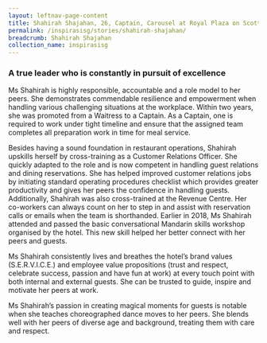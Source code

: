 ```yaml
---
layout: leftnav-page-content
title: Shahirah Shajahan, 26, Captain, Carousel at Royal Plaza on Scotts 
permalink: /inspirasisg/stories/shahirah-shajahan/ 
breadcrumb: Shahirah Shajahan
collection_name: inspirasisg
---
```


### **A true leader who is constantly in pursuit of excellence**

Ms Shahirah is highly responsible, accountable and a role model to her peers. She demonstrates commendable resilience and empowerment when handling various challenging situations at the workplace. Within two years, she was promoted from a Waitress to a Captain. As a Captain, one is required to work under tight timeline and ensure that the assigned team completes all preparation work in time for meal service. 
 
Besides having a sound foundation in restaurant operations, Shahirah upskills herself by cross-training as a Customer Relations Officer. She quickly adapted to the role and is now competent in handling guest relations and dining reservations. She has helped improved customer relations jobs by initiating standard operating procedures checklist which provides greater productivity and gives her peers the confidence in handling guests. Additionally, Shahirah was also cross-trained at the Revenue Centre. Her co-workers can always count on her to step in and assist with reservation calls or emails when the team is shorthanded. Earlier in 2018, Ms Shahirah attended and passed the basic conversational Mandarin skills workshop organised by the hotel. This new skill helped her better connect with her peers and guests. 
 
Ms Shahirah consistently lives and breathes the hotel’s brand values (S.E.R.V.I.C.E.) and employee value propositions (trust and respect, celebrate success, passion and have fun at work) at every touch point with both internal and external guests. She can be trusted to guide, inspire and motivate her peers at work. 
 
Ms Shahirah’s passion in creating magical moments for guests is notable when she teaches choreographed dance moves to her peers. She blends well with her peers of diverse age and background, treating them with care and respect. 
